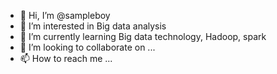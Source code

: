 - 👋 Hi, I’m @sampleboy
- 👀 I’m interested in Big data analysis
- 🌱 I’m currently learning Big data technology, Hadoop, spark
- 💞️ I’m looking to collaborate on ...
- 📫 How to reach me ...

<!---
sampleboy/sampleboy is a ✨ special ✨ repository because its `README.md` (this file) appears on your GitHub profile.
You can click the Preview link to take a look at your changes.
--->
